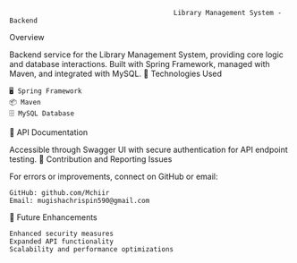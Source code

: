                                              Library Management System - Backend
Overview

Backend service for the Library Management System, providing core logic and database interactions. Built with Spring Framework, managed with Maven, and integrated with MySQL.
🚀 Technologies Used

    🖥️ Spring Framework
    📦 Maven
    🗄️ MySQL Database

📑 API Documentation

Accessible through Swagger UI with secure authentication for API endpoint testing.
🤝 Contribution and Reporting Issues

For errors or improvements, connect on GitHub or email:

    GitHub: github.com/Mchiir
    Email: mugishachrispin590@gmail.com

🌟 Future Enhancements

    Enhanced security measures
    Expanded API functionality
    Scalability and performance optimizations